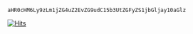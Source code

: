 ```
aHR0cHM6Ly9zLm1jZG4uZ2EvZG9udC15b3UtZGFyZS1jbGljay10aGlz
```
[![Hits](https://hits.seeyoufarm.com/api/count/incr/badge.svg?url=https%3A%2F%2Fgithub.com%2Fmacedonga%2Fmacedonga)](https://hits.seeyoufarm.com)
